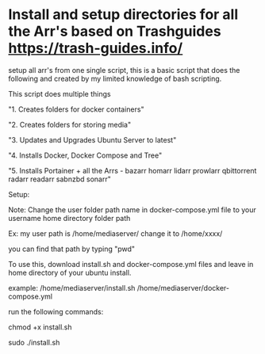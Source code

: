 # Install and setup directories for all the Arr's based on Trashguides https://trash-guides.info/ 
setup all arr's from one single script, this is a basic script that does the following and created by my limited knowledge of bash scripting.

This script does multiple things

"1. Creates folders for docker containers" 

"2. Creates folders for storing media" 

"3. Updates and Upgrades Ubuntu Server to latest" 

"4. Installs Docker, Docker Compose and Tree" 

"5. Installs Portainer + all the Arrs - bazarr homarr lidarr prowlarr qbittorrent radarr readarr sabnzbd sonarr" 


Setup: 

Note: Change the user folder path name in docker-compose.yml file to your username home directory folder path

Ex: my user path is /home/mediaserver/ change it to /home/xxxx/ 

you can find that path by typing "pwd"


To use this, download install.sh and docker-compose.yml files and leave in home directory of your ubuntu install. 

example: /home/mediaserver/install.sh  /home/mediaserver/docker-compose.yml

run the following commands:

chmod +x install.sh

sudo ./install.sh
